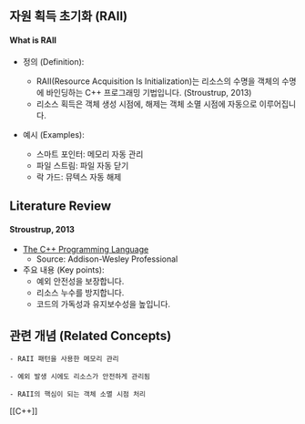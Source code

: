 
## 자원 획득 초기화 (RAII)

#### What is RAII

- 정의 (Definition):
	- RAII(Resource Acquisition Is Initialization)는 리소스의 수명을 객체의 수명에 바인딩하는 C++ 프로그래밍 기법입니다. (Stroustrup, 2013)
	- 리소스 획득은 객체 생성 시점에, 해제는 객체 소멸 시점에 자동으로 이루어집니다.

- 예시 (Examples):
	- 스마트 포인터: 메모리 자동 관리
	- 파일 스트림: 파일 자동 닫기
	- 락 가드: 뮤텍스 자동 해제

## Literature Review

#### Stroustrup, 2013
- [The C++ Programming Language](https://www.stroustrup.com/4th.html)
	- Source: Addison-Wesley Professional
- 주요 내용 (Key points):
	- 예외 안전성을 보장합니다.
	- 리소스 누수를 방지합니다.
	- 코드의 가독성과 유지보수성을 높입니다.

## 관련 개념 (Related Concepts)

	- RAII 패턴을 사용한 메모리 관리

	- 예외 발생 시에도 리소스가 안전하게 관리됨

	- RAII의 핵심이 되는 객체 소멸 시점 처리 



[[C++]]  